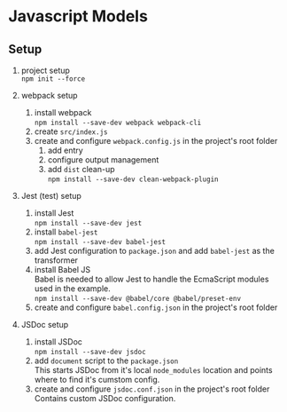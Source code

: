 # Javascript Models

## Setup
1. project setup  
`npm init --force`

2. webpack setup 
   1. install webpack  
      `npm install --save-dev webpack webpack-cli`
   2. create `src/index.js`
   3. create and configure `webpack.config.js` in the project's root folder
      1. add entry
      2. configure output management
      3. add `dist` clean-up  
      `npm install --save-dev clean-webpack-plugin`
3. Jest (test) setup
   1. install Jest  
   `npm install --save-dev jest`
   2. install `babel-jest`  
   `npm install --save-dev babel-jest`
   3. add Jest configuration to `package.json` and add `babel-jest` as the transformer
   4. install Babel JS  
   Babel is needed to allow Jest to handle the EcmaScript modules used in the example.  
   `npm install --save-dev @babel/core @babel/preset-env`
   5. create and configure `babel.config.json` in the project's root folder
4. JSDoc setup
   1. install JSDoc  
   `npm install --save-dev jsdoc`
   2. add `document` script to the `package.json`  
   This starts JSDoc from it's local `node_modules` location and points where to find it's cumstom config.
   3. create and configure `jsdoc.conf.json` in the project's root folder   
   Contains custom JSDoc configuration.

